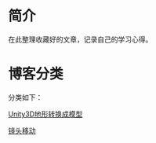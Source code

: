 # 简介
在此整理收藏好的文章，记录自己的学习心得。
# 博客分类
分类如下：

[Unity3D地形转换成模型](https://www.jianshu.com/p/264e9665f6b1)

[镜头移动](https://www.cnblogs.com/chiwang/p/7463767.html)
